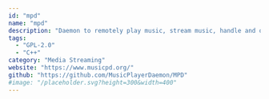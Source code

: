 ```yaml
---
id: "mpd"
name: "mpd"
description: "Daemon to remotely play music, stream music, handle and organize playlists. Many clients available."
tags:
  - "GPL-2.0"
  - "C++"
category: "Media Streaming"
website: "https://www.musicpd.org/"
github: "https://github.com/MusicPlayerDaemon/MPD"
#image: "/placeholder.svg?height=300&width=400"
---
```


